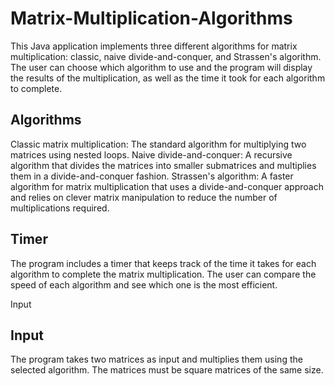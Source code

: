 # Matrix-Multiplication-Algorithms

This Java application implements three different algorithms for matrix multiplication: classic, naive divide-and-conquer, and Strassen's algorithm. The user can choose which algorithm to use and the program will display the results of the multiplication, as well as the time it took for each algorithm to complete.

## Algorithms

Classic matrix multiplication: The standard algorithm for multiplying two matrices using nested loops.
Naive divide-and-conquer: A recursive algorithm that divides the matrices into smaller submatrices and multiplies them in a divide-and-conquer fashion.
Strassen's algorithm: A faster algorithm for matrix multiplication that uses a divide-and-conquer approach and relies on clever matrix manipulation to reduce the number of multiplications required.

## Timer

The program includes a timer that keeps track of the time it takes for each algorithm to complete the matrix multiplication. The user can compare the speed of each algorithm and see which one is the most efficient.

Input

## Input

The program takes two matrices as input and multiplies them using the selected algorithm. The matrices must be square matrices of the same size.
